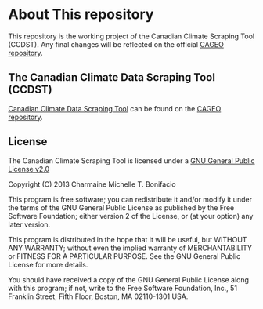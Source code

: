 # About This repository
This repository is the working project of the Canadian Climate Scraping Tool (CCDST). Any final changes will be reflected on the official [CAGEO repository](https://github.com/charmainebonifacio/cageo).

## The Canadian Climate Data Scraping Tool (CCDST)
[Canadian Climate Data Scraping Tool](http://dx.doi.org/10.1016/j.cageo.2014.10.010) can be found on the [CAGEO repository](https://github.com/charmainebonifacio/cageo).

## License
The Canadian Climate Scraping Tool is licensed under a [GNU General Public License v2.0](http://choosealicense.com/licenses/gpl-2.0//)

Copyright (C) 2013 Charmaine Michelle T. Bonifacio

This program is free software; you can redistribute it and/or modify it under the terms of the GNU General Public License as published by the Free Software Foundation; either version 2 of the License, or (at your option) any later version.

This program is distributed in the hope that it will be useful, but WITHOUT ANY WARRANTY; without even the implied warranty of MERCHANTABILITY or FITNESS FOR A PARTICULAR PURPOSE.  See the GNU General Public License for more details.

You should have received a copy of the GNU General Public License along with this program; if not, write to the Free Software Foundation, Inc., 51 Franklin Street, Fifth Floor, Boston, MA 02110-1301 USA.
